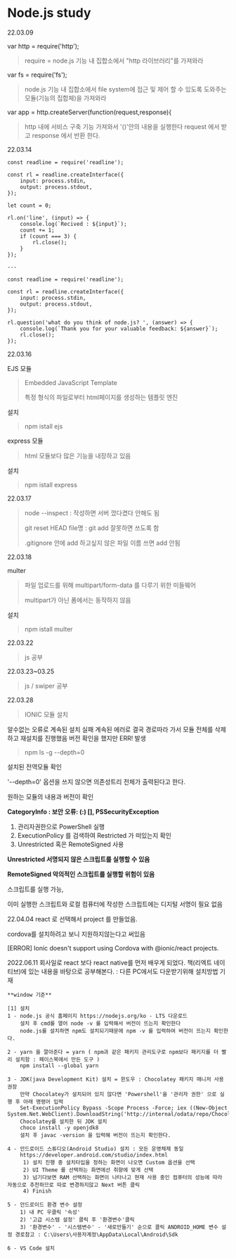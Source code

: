 # Node.js study

22.03.09

var http = require('http');
> require = node.js 기능 내 집합소에서 "http 라이브러리"를 가져와라 

var fs = require('fs');
> node.js 기능 내 집합소에서 file system에 접근 및 제어 할 수 있도록 도와주는 모듈(기능의 집합체)을 가져와라

var app = http.createServer(function(request,response){
> http 내에 서비스 구축 기능 가져와서 '()'안의 내용을 실행한다
> request 에서 받고 response 에서 반환 한다.


22.03.14 
```
const readline = require('readline');

const rl = readline.createInterface({
    input: process.stdin,
    output: process.stdout,
});

let count = 0;
 
rl.on('line', (input) => {
    console.log(`Recived : ${input}`);
    count += 1;
    if (count === 3) {
        rl.close();
    }
});

---

const readline = require('readline');

const rl = readline.createInterface({
    input: process.stdin,
    output: process.stdout,
});

rl.question('what do you think of node.js? ', (answer) => {
    console.log(`Thank you for your valuable feedback: ${answer}`);
    rl.close();
});
```
22.03.16

EJS 모듈
> Embedded JavaScript Template
> 
> 특정 형식의 파일로부터 html페이지를 생성하는 템플릿 엔진

설치 
> npm istall ejs

express 모듈
> html 모듈보다 많은 기능을 내장하고 있음

설치
> npm istall express

22.03.17
>node --inspect : 작성하면 서버 껐다켰다 안해도 됨
>
>git reset HEAD file명 : git add 잘못하면 쓰도록 함
>
>.gitignore 안에 add 하고싶지 않은 파일 이름 쓰면 add 안됨


22.03.18

multer 
> 파일 업로드를 위해 multipart/form-data 를 다루기 위한 미들웨어
> 
> multipart가 아닌 폼에서는 동작하지 않음

설치 
> npm istall multer   

22.03.22 

> js 공부

22.03.23~03.25

> js / swiper 공부

22.03.28
>IONIC 모듈 설치

알수없는 오류로 계속된 설치 실패
계속된 에러로 결국 경로따라 가서 모듈 전체를 삭제하고 재설치를 진행했음
버전 확인을 했지만 ERR! 발생

>npm ls -g --depth=0

설치된 전역모듈 확인

'--depth=0' 옵션을 쓰지 않으면 의존성트리 전체가 출력된다고 한다.

원하는 모듈의 내용과 버전이 확인

**CategoryInfo          : 보안 오류: (:) [], PSSecurityException**

1. 관리자권한으로 PowerShell 실행
2. ExecutionPolicy 를 검색하여 Restricted 가 떠있는지 확인
3. Unrestricted 혹은 RemoteSigned 사용

**Unrestricted 서명되지 않은 스크립트를 실행할 수 있음**

**RemoteSigned 악의적인 스크립트를 실행할 위험이 있음**


스크립트를 실행 가능,

이미 실행한 스크립트와 로컬 컴퓨터에 작성한 스크립트에는 디지털 서명이 필요 없음

22.04.04
react 로 선택해서 project 를 만들었음.

cordova를 설치하려고 보니 지원하지않는다고 써있음

[ERROR] Ionic doesn't support using Cordova with @ionic/react projects.





2022.06.11
회사일로 react 보다 react native를 먼저 배우게 되었다.
책(리엑트 네이티브)에 있는 내용을 바탕으로 공부해본다. : 다른 PC에서도 다운받기위해 설치방법 기재

```
**window 기준**

[1] 설치
1 - node.js 공식 홈페이지 https://nodejs.org/ko - LTS 다운로드
    설치 후 cmd를 열어 node -v 를 입력해서 버전이 뜨는지 확인한다
    node.js를 설치하면 npm도 설치되기때문에 npm -v 를 입력하여 버전이 뜨는지 확인한다.
    
2 - yarn 을 깔아준다 = yarn ( npm과 같은 패키지 관리도구로 npm보다 패키지를 더 빨리 설치함 : 페이스북에서 만든 도구 )
    npm install --global yarn
    
3 - JDK(java Development Kit) 설치 = 윈도우 : Chocolatey 패키지 매니저 사용 권장 
    만약 Chocolatey가 설치되어 있지 않다면 'Powershell'을 '관리자 권한' 으로 실행 후 아래 명령어 입력
    Set-ExecutionPolicy Bypass -Scope Process -Force; iex ((New-Object System.Net.WebClient).DownloadString('http://internal/odata/repo/ChocolateyInstall.ps1'))
    Chocolatey를 설치한 뒤 JDK 설치
    choco install -y openjdk8
    설치 후 javac -version 을 입력해 버전이 뜨는지 확인한다.
    
4 - 안드로이드 스튜디오(Android Studio) 설치 : 모든 운영체제 동일
    https://developer.android.com/studio/index.html
     1) 설치 진행 중 설치타입을 정하는 화면이 나오면 Custom 옵션을 선택
     2) UI Theme 를 선택하는 화면에선 취향에 맞게 선택
     3) 넘기다보면 RAM 선택하는 화면이 나타나고 현재 사용 중인 컴퓨터의 성능에 따라 자동으로 추천하므로 따로 변경하지않고 Next 버튼 클릭
     4) Finish 
    
5 - 안드로이드 환경 변수 설정
    1) 내 PC 우클릭 '속성'
    2) '고급 시스템 설정' 클릭 후 '환경변수'클릭
    3) '환경변수' - '시스템변수' - '새로만들기' 순으로 클릭 ANDROID_HOME 변수 설정 경로참고 : C:\Users\사용자계정\AppData\Local\Android\Sdk
    
6 - VS Code 설치
    
```
    
    





